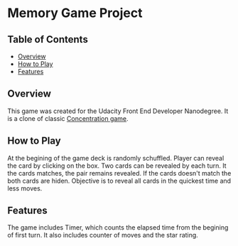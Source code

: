 # Memory Game Project

## Table of Contents

* [Overview](#overview)
* [How to Play](#how-to-play)
* [Features](#features)

## Overview

This game was created for the Udacity Front End Developer Nanodegree. It is a clone of classic <a target="_blank" href="https://en.wikipedia.org/wiki/Concentration_(game)">Concentration game</a>.

## How to Play

At the begining of the game deck is randomly schuffled. Player can reveal the card by clicking on the box. Two cards can be revealed by each turn. It the cards matches, the pair remains revealed. If the cards doesn't match the both cards are hiden. Objective is to reveal all cards in the quickest time and less moves.

## Features

The game includes Timer, which counts the elapsed time from the begining of first turn. It also includes counter of moves and the star rating.
